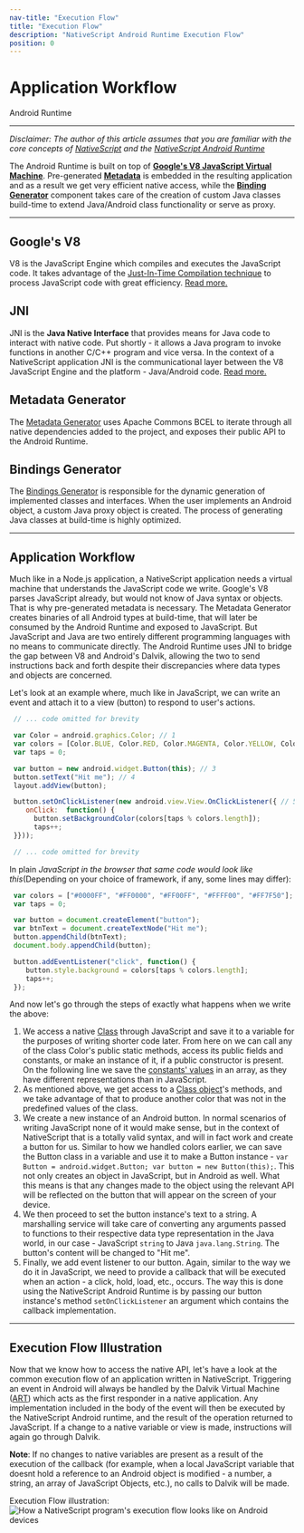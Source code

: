 ```yaml
---
nav-title: "Execution Flow"
title: "Execution Flow"
description: "NativeScript Android Runtime Execution Flow"
position: 0
---
```


# Application Workflow

Android Runtime

---

_Disclaimer: The author of this article assumes that you are familiar with the core concepts of [NativeScript](http://docs.nativescript.org/) and the [NativeScript Android Runtime](../overview.md)_

The Android Runtime is built on top of **[Google's V8 JavaScript Virtual Machine](#googles-v8)**. Pre-generated **[Metadata](#metadata-generator)** is embedded in the resulting application and as a result we get very efficient native access, while the **[Binding Generator](#binding-generator)** component takes care of the creation of custom Java classes build-time to extend Java/Android class functionality or serve as proxy.

---

## Google's V8

V8 is the JavaScript Engine which compiles and executes the JavaScript code. It takes advantage of the [Just-In-Time Compilation technique](http://whatis.techtarget.com/definition/just-in-time-compiler-JIT) to process JavaScript code with great efficiency. [Read more.](https://developers.google.com/v8/)

## JNI

JNI is the **Java Native Interface** that provides means for Java code to interact with native code. Put shortly - it allows a Java program to invoke functions in another C/C++ program and vice versa. In the context of a NativeScript application JNI is the communicational layer between the V8 JavaScript Engine and the platform - Java/Android code. [Read more.](http://developer.android.com/training/articles/perf-jni.html)

## Metadata Generator

The [Metadata Generator](../metadata/overview.md) uses Apache Commons BCEL to iterate through all native dependencies added to the project, and exposes their public API to the Android Runtime.

## Bindings Generator

The [Bindings Generator](../generator/overview.md) is responsible for the dynamic generation of implemented classes and interfaces. When the user implements an Android object, a custom Java proxy object is created. The process of generating Java classes at build-time is highly optimized.

---

<h2 id="application-workflow2">Application Workflow</h2>

Much like in a Node.js application, a NativeScript application needs a virtual machine that understands the JavaScript code we write. Google's V8 parses JavaScript already, but would not know of Java syntax or objects. That is why pre-generated metadata is necessary. The Metadata Generator creates binaries of all Android types at build-time, that will later be consumed by the Android Runtime and exposed to JavaScript. But JavaScript and Java are two entirely different programming languages with no means to communicate directly. The Android Runtime uses JNI to bridge the gap between V8 and Android's Dalvik, allowing the two to send instructions back and forth despite their discrepancies where data types and objects are concerned.

Let's look at an example where, much like in JavaScript, we can write an event and attach it to a view (button) to respond to user's actions.

``` JavaScript
 // ... code omitted for brevity

 var Color = android.graphics.Color; // 1
 var colors = [Color.BLUE, Color.RED, Color.MAGENTA, Color.YELLOW, Color.parseColor("#FF7F50")] // 2
 var taps = 0;

 var button = new android.widget.Button(this); // 3
 button.setText("Hit me"); // 4
 layout.addView(button);

 button.setOnClickListener(new android.view.View.OnClickListener({ // 5
    onClick:  function() {
      button.setBackgroundColor(colors[taps % colors.length]);
      taps++;
 }}));

 // ... code omitted for brevity
```

In plain *JavaScript in the browser that same code would look like this*(Depending on your choice of framework, if any, some lines may differ):

``` JavaScript
 var colors = ["#0000FF", "#FF0000", "#FF00FF", "#FFFF00", "#FF7F50"];
 var taps = 0;

 var button = document.createElement("button");
 var btnText = document.createTextNode("Hit me");
 button.appendChild(btnText);
 document.body.appendChild(button);

 button.addEventListener("click", function() {
    button.style.background = colors[taps % colors.length];
    taps++;
 });
```

And now let's go through the steps of exactly what happens when we write the above:

1. We access a native [Class](https://docs.oracle.com/javase/tutorial/java/concepts/class.html) through JavaScript and save it to a variable for the purposes of writing shorter code later. From here on we can call any of the class Color's public static methods, access its public fields and constants, or make an instance of it, if a public constructor is present. On the following line we save the [constants' values](http://developer.android.com/reference/android/graphics/Color.html) in an array, as they have different representations than in JavaScript.
1. As mentioned above, we get access to a [Class object](https://docs.oracle.com/javase/8/docs/api/java/lang/Class.html)'s methods, and we take advantage of that to produce another color that was not in the predefined values of the class.
1. We create a new instance of an Android button. In normal scenarios of writing JavaScript none of it would make sense, but in the context of NativeScript that is a totally valid syntax, and will in fact work and create a button for us. Similar to how we handled colors earlier, we can save the Button class in a variable and use it to make a Button instance - `var Button = android.widget.Button; var button = new Button(this);`. This not only creates an object in JavaScript, but in Android as well. What this means is that any changes made to the object using the relevant API will be reflected on the button that will appear on the screen of your device.
1. We then proceed to set the button instance's text to a string. A marshalling service will take care of converting any arguments passed to functions to their respective data type representation in the Java world, in our case - JavaScript `string` to Java `java.lang.String`. The button's content will be changed to "Hit me".
1. Finally, we add event listener to our button. Again, similar to the way we do it in JavaScript, we need to provide a callback that will be executed when an action - a click, hold, load, etc., occurs. The way this is done using the NativeScript Android Runtime is by passing our button instance's method `setOnClickListener` an argument which contains the callback implementation.

---

## Execution Flow Illustration

Now that we know how to access the native API, let's have a look at the common execution flow of an application written in NativeScript.
Triggering an event in Android will always be handled by the Dalvik Virtual Machine ([ART](https://en.wikipedia.org/wiki/Android_Runtime)) which acts as the first responder in a native application. Any implementation included in the body of the event will then be executed by the NativeScript Android runtime, and the result of the operation returned to JavaScript. If a change to a native variable or view is made, instructions will again go through Dalvik.

**Note**: If no changes to native variables are present as a result of the execution of the callback (for example, when a local JavaScript variable that doesnt hold a reference to an Android object is modified - a number, a string, an array of JavaScript Objects, etc.), no calls to Dalvik will be made.

Execution Flow illustration:
![How a NativeScript program's execution flow looks like on Android devices](app_process.png)
